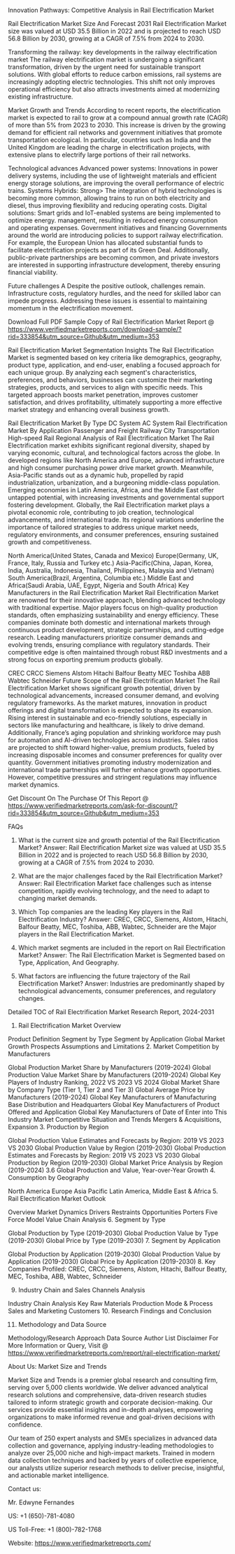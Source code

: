 Innovation Pathways: Competitive Analysis in Rail Electrification Market


Rail Electrification Market Size And Forecast 2031
Rail Electrification Market size was valued at USD 35.5 Billion in 2022 and is projected to reach USD 56.8 Billion by 2030, growing at a CAGR of 7.5% from 2024 to 2030.

Transforming the railway: key developments in the railway electrification market
The railway electrification market is undergoing a significant transformation, driven by the urgent need for sustainable transport solutions. With global efforts to reduce carbon emissions, rail systems are increasingly adopting electric technologies. This shift not only improves operational efficiency but also attracts investments aimed at modernizing existing infrastructure.

Market Growth and Trends
According to recent reports, the electrification market is expected to rail to grow at a compound annual growth rate (CAGR) of more than 5% from 2023 to 2030. This increase is driven by the growing demand for efficient rail networks and government initiatives that promote transportation ecological. In particular, countries such as India and the United Kingdom are leading the charge in electrification projects, with extensive plans to electrify large portions of their rail networks.

Technological advances
Advanced power systems: Innovations in power delivery systems, including the use of lightweight materials and efficient energy storage solutions, are improving the overall performance of electric trains.
Systems Hybrids: Strong> The integration of hybrid technologies is becoming more common, allowing trains to run on both electricity and diesel, thus improving flexibility and reducing operating costs.
Digital solutions: Smart grids and IoT-enabled systems are being implemented to optimize energy. management, resulting in reduced energy consumption and operating expenses.
Government initiatives and financing
Governments around the world are introducing policies to support railway electrification. For example, the European Union has allocated substantial funds to facilitate electrification projects as part of its Green Deal. Additionally, public-private partnerships are becoming common, and private investors are interested in supporting infrastructure development, thereby ensuring financial viability.

Future challenges
A Despite the positive outlook, challenges remain. Infrastructure costs, regulatory hurdles, and the need for skilled labor can impede progress. Addressing these issues is essential to maintaining momentum in the electrification movement.

Download Full PDF Sample Copy of Rail Electrification Market Report @ https://www.verifiedmarketreports.com/download-sample/?rid=333854&utm_source=Github&utm_medium=353

Rail Electrification Market Segmentation Insights
The Rail Electrification Market is segmented based on key criteria like demographics, geography, product type, application, and end-user, enabling a focused approach for each unique group. By analyzing each segment's characteristics, preferences, and behaviors, businesses can customize their marketing strategies, products, and services to align with specific needs. This targeted approach boosts market penetration, improves customer satisfaction, and drives profitability, ultimately supporting a more effective market strategy and enhancing overall business growth.

Rail Electrification Market By Type
DC System
AC System
Rail Electrification Market By Application
Passenger and Freight Railway
City Transportation
High-speed Rail
Regional Analysis of Rail Electrification Market
The Rail Electrification market exhibits significant regional diversity, shaped by varying economic, cultural, and technological factors across the globe. In developed regions like North America and Europe, advanced infrastructure and high consumer purchasing power drive market growth. Meanwhile, Asia-Pacific stands out as a dynamic hub, propelled by rapid industrialization, urbanization, and a burgeoning middle-class population. Emerging economies in Latin America, Africa, and the Middle East offer untapped potential, with increasing investments and governmental support fostering development. Globally, the Rail Electrification market plays a pivotal economic role, contributing to job creation, technological advancements, and international trade. Its regional variations underline the importance of tailored strategies to address unique market needs, regulatory environments, and consumer preferences, ensuring sustained growth and competitiveness.

North America(United States, Canada and Mexico)
Europe(Germany, UK, France, Italy, Russia and Turkey etc.)
Asia-Pacific(China, Japan, Korea, India, Australia, Indonesia, Thailand, Philippines, Malaysia and Vietnam)
South America(Brazil, Argentina, Columbia etc.)
Middle East and Africa(Saudi Arabia, UAE, Egypt, Nigeria and South Africa)
Key Manufacturers in the Rail Electrification Market
Rail Electrification Market are renowned for their innovative approach, blending advanced technology with traditional expertise. Major players focus on high-quality production standards, often emphasizing sustainability and energy efficiency. These companies dominate both domestic and international markets through continuous product development, strategic partnerships, and cutting-edge research. Leading manufacturers prioritize consumer demands and evolving trends, ensuring compliance with regulatory standards. Their competitive edge is often maintained through robust R&D investments and a strong focus on exporting premium products globally.

CREC
CRCC
Siemens
Alstom
Hitachi
Balfour Beatty
MEC
Toshiba
ABB
Wabtec
Schneider
Future Scope of the Rail Electrification Market
The Rail Electrification Market shows significant growth potential, driven by technological advancements, increased consumer demand, and evolving regulatory frameworks. As the market matures, innovation in product offerings and digital transformation is expected to shape its expansion. Rising interest in sustainable and eco-friendly solutions, especially in sectors like manufacturing and healthcare, is likely to drive demand. Additionally, France’s aging population and shrinking workforce may push for automation and AI-driven technologies across industries. Sales ratios are projected to shift toward higher-value, premium products, fueled by increasing disposable incomes and consumer preferences for quality over quantity. Government initiatives promoting industry modernization and international trade partnerships will further enhance growth opportunities. However, competitive pressures and stringent regulations may influence market dynamics.

Get Discount On The Purchase Of This Report @ https://www.verifiedmarketreports.com/ask-for-discount/?rid=333854&utm_source=Github&utm_medium=353

FAQs
1. What is the current size and growth potential of the Rail Electrification Market?
Answer: Rail Electrification Market size was valued at USD 35.5 Billion in 2022 and is projected to reach USD 56.8 Billion by 2030, growing at a CAGR of 7.5% from 2024 to 2030.

2. What are the major challenges faced by the Rail Electrification Market?
Answer: Rail Electrification Market face challenges such as intense competition, rapidly evolving technology, and the need to adapt to changing market demands.

3. Which Top companies are the leading Key players in the Rail Electrification Industry?
Answer: CREC, CRCC, Siemens, Alstom, Hitachi, Balfour Beatty, MEC, Toshiba, ABB, Wabtec, Schneider are the Major players in the Rail Electrification Market.

4. Which market segments are included in the report on Rail Electrification Market?
Answer: The Rail Electrification Market is Segmented based on Type, Application, And Geography.

5. What factors are influencing the future trajectory of the Rail Electrification Market?
Answer: Industries are predominantly shaped by technological advancements, consumer preferences, and regulatory changes.

Detailed TOC of Rail Electrification Market Research Report, 2024-2031
1. Rail Electrification Market Overview

Product Definition
Segment by Type
Segment by Application
Global Market Growth Prospects
Assumptions and Limitations
2. Market Competition by Manufacturers

Global Production Market Share by Manufacturers (2019-2024)
Global Production Value Market Share by Manufacturers (2019-2024)
Global Key Players of Industry Ranking, 2022 VS 2023 VS 2024
Global Market Share by Company Type (Tier 1, Tier 2 and Tier 3)
Global Average Price by Manufacturers (2019-2024)
Global Key Manufacturers of Manufacturing Base Distribution and Headquarters
Global Key Manufacturers of Product Offered and Application
Global Key Manufacturers of Date of Enter into This Industry
Market Competitive Situation and Trends
Mergers & Acquisitions, Expansion
3. Production by Region

Global Production Value Estimates and Forecasts by Region: 2019 VS 2023 VS 2030
Global Production Value by Region (2019-2030)
Global Production Estimates and Forecasts by Region: 2019 VS 2023 VS 2030
Global Production by Region (2019-2030)
Global Market Price Analysis by Region (2019-2024) 3.6 Global Production and Value, Year-over-Year Growth
4. Consumption by Geography

North America
Europe
Asia Pacific
Latin America, Middle East & Africa
5. Rail Electrification Market Outlook

Overview
Market Dynamics
Drivers
Restraints
Opportunities
Porters Five Force Model
Value Chain Analysis 
6. Segment by Type

Global Production by Type (2019-2030)
Global Production Value by Type (2019-2030)
Global Price by Type (2019-2030)
7. Segment by Application

Global Production by Application (2019-2030)
Global Production Value by Application (2019-2030)
Global Price by Application (2019-2030)
8. Key Companies Profiled: CREC, CRCC, Siemens, Alstom, Hitachi, Balfour Beatty, MEC, Toshiba, ABB, Wabtec, Schneider

9. Industry Chain and Sales Channels Analysis

Industry Chain Analysis
Key Raw Materials
Production Mode & Process
Sales and Marketing
Customers
10. Research Findings and Conclusion

11. Methodology and Data Source

Methodology/Research Approach
Data Source
Author List
Disclaimer
For More Information or Query, Visit @ https://www.verifiedmarketreports.com/report/rail-electrification-market/

About Us: Market Size and Trends

Market Size and Trends is a premier global research and consulting firm, serving over 5,000 clients worldwide. We deliver advanced analytical research solutions and comprehensive, data-driven research studies tailored to inform strategic growth and corporate decision-making. Our services provide essential insights and in-depth analyses, empowering organizations to make informed revenue and goal-driven decisions with confidence.

Our team of 250 expert analysts and SMEs specializes in advanced data collection and governance, applying industry-leading methodologies to analyze over 25,000 niche and high-impact markets. Trained in modern data collection techniques and backed by years of collective experience, our analysts utilize superior research methods to deliver precise, insightful, and actionable market intelligence.

Contact us:

Mr. Edwyne Fernandes

US: +1 (650)-781-4080

US Toll-Free: +1 (800)-782-1768

Website: https://www.verifiedmarketreports.com/
